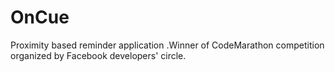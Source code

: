 # OnCue
Proximity based reminder application .Winner of CodeMarathon competition organized by Facebook developers' circle. 

